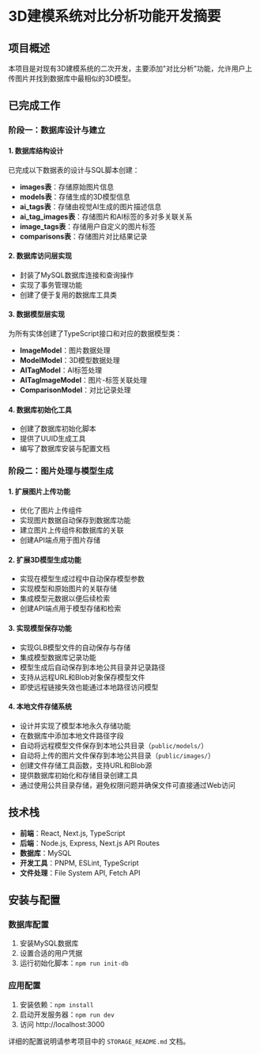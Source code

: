 # 3D建模系统对比分析功能开发摘要

## 项目概述

本项目是对现有3D建模系统的二次开发，主要添加"对比分析"功能，允许用户上传图片并找到数据库中最相似的3D模型。

## 已完成工作

### 阶段一：数据库设计与建立

#### 1. 数据库结构设计
已完成以下数据表的设计与SQL脚本创建：
- **images表**：存储原始图片信息
- **models表**：存储生成的3D模型信息
- **ai_tags表**：存储由视觉AI生成的图片描述信息
- **ai_tag_images表**：存储图片和AI标签的多对多关联关系
- **image_tags表**：存储用户自定义的图片标签
- **comparisons表**：存储图片对比结果记录

#### 2. 数据库访问层实现
- 封装了MySQL数据库连接和查询操作
- 实现了事务管理功能
- 创建了便于复用的数据库工具类

#### 3. 数据模型层实现
为所有实体创建了TypeScript接口和对应的数据模型类：
- **ImageModel**：图片数据处理
- **ModelModel**：3D模型数据处理
- **AITagModel**：AI标签处理
- **AITagImageModel**：图片-标签关联处理
- **ComparisonModel**：对比记录处理

#### 4. 数据库初始化工具
- 创建了数据库初始化脚本
- 提供了UUID生成工具
- 编写了数据库安装与配置文档

### 阶段二：图片处理与模型生成

#### 1. 扩展图片上传功能
- 优化了图片上传组件
- 实现图片数据自动保存到数据库功能
- 建立图片上传组件和数据库的关联
- 创建API端点用于图片存储

#### 2. 扩展3D模型生成功能
- 实现在模型生成过程中自动保存模型参数
- 实现模型和原始图片的关联存储
- 集成模型元数据以便后续检索
- 创建API端点用于模型存储和检索

#### 3. 实现模型保存功能
- 实现GLB模型文件的自动保存与存储
- 集成模型数据库记录功能
- 模型生成后自动保存到本地公共目录并记录路径
- 支持从远程URL和Blob对象保存模型文件
- 即使远程链接失效也能通过本地路径访问模型

#### 4. 本地文件存储系统
- 设计并实现了模型本地永久存储功能
- 在数据库中添加本地文件路径字段
- 自动将远程模型文件保存到本地公共目录（`public/models/`）
- 自动将上传的图片文件保存到本地公共目录（`public/images/`）
- 创建文件存储工具函数，支持URL和Blob源
- 提供数据库初始化和存储目录创建工具
- 通过使用公共目录存储，避免权限问题并确保文件可直接通过Web访问

## 技术栈

- **前端**：React, Next.js, TypeScript
- **后端**：Node.js, Express, Next.js API Routes
- **数据库**：MySQL
- **开发工具**：PNPM, ESLint, TypeScript
- **文件处理**：File System API, Fetch API

## 安装与配置

### 数据库配置
1. 安装MySQL数据库
2. 设置合适的用户凭据
3. 运行初始化脚本：`npm run init-db`

### 应用配置
1. 安装依赖：`npm install`
2. 启动开发服务器：`npm run dev`
3. 访问 http://localhost:3000

详细的配置说明请参考项目中的 `STORAGE_README.md` 文档。
